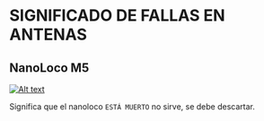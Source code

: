 # SIGNIFICADO DE FALLAS EN ANTENAS

## NanoLoco M5

[![Alt text](https://img.youtube.com/vi/7LB60CEttHo/0.jpg)](https://www.youtube.com/watch?v=7LB60CEttHo)

Significa que el nanoloco `ESTÁ MUERTO` no sirve, se debe descartar.

